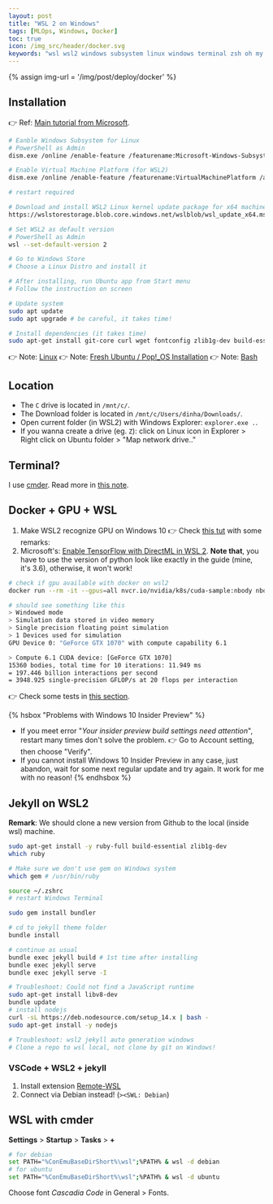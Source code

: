 ```yaml
---
layout: post
title: "WSL 2 on Windows"
tags: [MLOps, Windows, Docker]
toc: true
icon: /img_src/header/docker.svg
keywords: "wsl wsl2 windows subsystem linux windows terminal zsh oh my szh jekyll ruby bundle vscode"
---
```


{% assign img-url = '/img/post/deploy/docker' %}

## Installation

👉 Ref: [Main tutorial from Microsoft](https://docs.microsoft.com/en-us/windows/wsl/install-win10).

``` bash
# Eanble Windows Subsystem for Linux
# PowerShell as Admin
dism.exe /online /enable-feature /featurename:Microsoft-Windows-Subsystem-Linux /all /norestart

# Enable Virtual Machine Platform (for WSL2)
dism.exe /online /enable-feature /featurename:VirtualMachinePlatform /all /norestart

# restart required
```

``` bash
# Download and install WSL2 Linux kernel update package for x64 machines
https://wslstorestorage.blob.core.windows.net/wslblob/wsl_update_x64.msi
```

``` bash
# Set WSL2 as default version
# PowerShell as Admin
wsl --set-default-version 2
```

``` bash
# Go to Windows Store
# Choose a Linux Distro and install it

# After installing, run Ubuntu app from Start menu
# Follow the instruction on screen

# Update system
sudo apt update
sudo apt upgrade # be careful, it takes time!

# Install dependencies (it takes time)
sudo apt-get install git-core curl wget fontconfig zlib1g-dev build-essential libssl-dev libreadline-dev libyaml-dev libsqlite3-dev sqlite3 libxml2-dev libxslt1-dev libcurl4-openssl-dev software-properties-common libffi-dev
```

👉 Note: [Linux](/linux-tips/)
👉 Note: [Fresh Ubuntu / Pop!_OS Installation](/fresh-installation-ubuntu/)
👉 Note: [Bash](/bash-command-line/)

## Location

- The `C` drive is located in `/mnt/c/`.
- The Download folder is located in `/mnt/c/Users/dinha/Downloads/`.
- Open current folder (in WSL2) with Windows Explorer: `explorer.exe .`.
- If you wanna create a drive (eg. `Z`): click on Linux icon in Explorer > Right click on Ubuntu folder > "Map network drive.."

## Terminal?

I use [cmder](https://cmder.net). Read more in [this note](/terminal#windows).

## Docker + GPU + WSL

1. Make WSL2 recognize GPU on Windows 10 👉 Check [this tut](https://docs.nvidia.com/cuda/wsl-user-guide/index.html) with some remarks:
2. Microsoft's: [Enable TensorFlow with DirectML in WSL 2](https://docs.microsoft.com/en-us/windows/win32/direct3d12/gpu-tensorflow-wsl). __Note that__, you have to use the version of python look like exactly in the guide (mine, it's 3.6), otherwise, it won't work!

``` bash
# check if gpu available with docker on wsl2
docker run --rm -it --gpus=all nvcr.io/nvidia/k8s/cuda-sample:nbody nbody -gpu -benchmark

# should see something like this
> Windowed mode
> Simulation data stored in video memory
> Single precision floating point simulation
> 1 Devices used for simulation
GPU Device 0: "GeForce GTX 1070" with compute capability 6.1

> Compute 6.1 CUDA device: [GeForce GTX 1070]
15360 bodies, total time for 10 iterations: 11.949 ms
= 197.446 billion interactions per second
= 3948.925 single-precision GFLOP/s at 20 flops per interaction
```

👉 Check some tests in [this section](https://docs.nvidia.com/cuda/wsl-user-guide/index.html#running-containers).

{% hsbox "Problems with Windows 10 Insider Preview" %}
- If you meet error "_Your insider preview build settings need attention_", restart many times don't solve the problem. 👉 Go to Account setting, then choose "Verify".
- If you cannot install Windows 10 Insider Preview in any case, just abandon, wait for some next regular update and try again. It work for me with no reason!
{% endhsbox %}

## Jekyll on WSL2

__Remark__: We should clone a new version from Github to the local (inside wsl) machine.

``` bash
sudo apt-get install -y ruby-full build-essential zlib1g-dev
which ruby

# Make sure we don't use gem on Windows system
which gem # /usr/bin/ruby

source ~/.zshrc
# restart Windows Terminal

sudo gem install bundler

# cd to jekyll theme folder
bundle install

# continue as usual
bundle exec jekyll build # 1st time after installing
bundle exec jekyll serve
bundle exec jekyll serve -I
```

``` bash
# Troubleshoot: Could not find a JavaScript runtime
sudo apt-get install libv8-dev
bundle update
# install nodejs
curl -sL https://deb.nodesource.com/setup_14.x | bash -
sudo apt-get install -y nodejs
```

``` bash
# Troubleshoot: wsl2 jekyll auto generation windows
# Clone a repo to wsl local, not clone by git on Windows!
```

### VSCode + WSL2 + jekyll

1. Install extension [Remote-WSL](https://marketplace.visualstudio.com/items?itemName=ms-vscode-remote.remote-wsl)
2. Connect via Debian instead! (`><SWL: Debian`)

## WSL with cmder

**Settings** > **Startup** > **Tasks** > **+**

``` bash
# for debian
set PATH="%ConEmuBaseDirShort%\wsl";%PATH% & wsl -d debian
# for ubuntu
set PATH="%ConEmuBaseDirShort%\wsl";%PATH% & wsl -d ubuntu
```

Choose font _Cascadia Code_ in General > Fonts.
